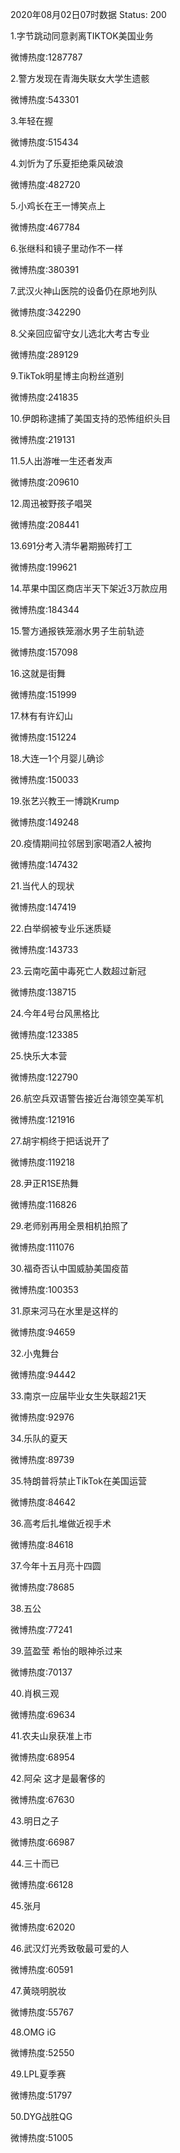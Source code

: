 2020年08月02日07时数据
Status: 200

1.字节跳动同意剥离TIKTOK美国业务

微博热度:1287787

2.警方发现在青海失联女大学生遗骸

微博热度:543301

3.年轻在握

微博热度:515434

4.刘忻为了乐夏拒绝乘风破浪

微博热度:482720

5.小鸡长在王一博笑点上

微博热度:467784

6.张继科和镜子里动作不一样

微博热度:380391

7.武汉火神山医院的设备仍在原地列队

微博热度:342290

8.父亲回应留守女儿选北大考古专业

微博热度:289129

9.TikTok明星博主向粉丝道别

微博热度:241835

10.伊朗称逮捕了美国支持的恐怖组织头目

微博热度:219131

11.5人出游唯一生还者发声

微博热度:209610

12.周迅被野孩子唱哭

微博热度:208441

13.691分考入清华暑期搬砖打工

微博热度:199621

14.苹果中国区商店半天下架近3万款应用

微博热度:184344

15.警方通报铁笼溺水男子生前轨迹

微博热度:157098

16.这就是街舞

微博热度:151999

17.林有有许幻山

微博热度:151224

18.大连一1个月婴儿确诊

微博热度:150033

19.张艺兴教王一博跳Krump

微博热度:149248

20.疫情期间拉邻居到家喝酒2人被拘

微博热度:147432

21.当代人的现状

微博热度:147419

22.白举纲被专业乐迷质疑

微博热度:143733

23.云南吃菌中毒死亡人数超过新冠

微博热度:138715

24.今年4号台风黑格比

微博热度:123385

25.快乐大本营

微博热度:122790

26.航空兵双语警告接近台海领空美军机

微博热度:121916

27.胡宇桐终于把话说开了

微博热度:119218

28.尹正R1SE热舞

微博热度:116826

29.老师别再用全景相机拍照了

微博热度:111076

30.福奇否认中国威胁美国疫苗

微博热度:100353

31.原来河马在水里是这样的

微博热度:94659

32.小鬼舞台

微博热度:94442

33.南京一应届毕业女生失联超21天

微博热度:92976

34.乐队的夏天

微博热度:89739

35.特朗普将禁止TikTok在美国运营

微博热度:84642

36.高考后扎堆做近视手术

微博热度:84618

37.今年十五月亮十四圆

微博热度:78685

38.五公

微博热度:77241

39.蓝盈莹 希怡的眼神杀过来

微博热度:70137

40.肖枫三观

微博热度:69634

41.农夫山泉获准上市

微博热度:68954

42.阿朵 这才是最奢侈的

微博热度:67630

43.明日之子

微博热度:66987

44.三十而已

微博热度:66128

45.张月

微博热度:62020

46.武汉灯光秀致敬最可爱的人

微博热度:60591

47.黄晓明脱妆

微博热度:55767

48.OMG iG

微博热度:52550

49.LPL夏季赛

微博热度:51797

50.DYG战胜QG

微博热度:51005

